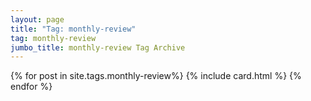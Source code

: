 ```yaml
---
layout: page
title: "Tag: monthly-review"
tag: monthly-review
jumbo_title: monthly-review Tag Archive
---
```


{% for post in site.tags.monthly-review%}
{% include card.html %}
{% endfor %}
